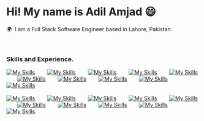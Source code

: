 # Hi! My name is Adil Amjad 😄

🌍  I am a Full Stack Software Engineer based in Lahore, Pakistan.

<br />

### Skills and Experience.

[![My Skills](https://skillicons.dev/icons?i=html)]() &nbsp;&nbsp;&nbsp;&nbsp;&nbsp;&nbsp; [![My Skills](https://skillicons.dev/icons?i=css)]() &nbsp;&nbsp;&nbsp;&nbsp;&nbsp;&nbsp; [![My Skills](https://skillicons.dev/icons?i=sass)]()  &nbsp;&nbsp;&nbsp;&nbsp;&nbsp;&nbsp; [![My Skills](https://skillicons.dev/icons?i=bootstrap)]() &nbsp;&nbsp;&nbsp;&nbsp;&nbsp;&nbsp; [![My Skills](https://skillicons.dev/icons?i=tailwind)]() &nbsp;&nbsp;&nbsp;&nbsp;&nbsp;&nbsp; [![My Skills](https://skillicons.dev/icons?i=js)]() &nbsp;&nbsp;&nbsp;&nbsp;&nbsp;&nbsp; [![My Skills](https://skillicons.dev/icons?i=ts)]() &nbsp;&nbsp;&nbsp;&nbsp;&nbsp;&nbsp; [![My Skills](https://skillicons.dev/icons?i=react)]() &nbsp;&nbsp;&nbsp;&nbsp;&nbsp;&nbsp; [![My Skills](https://skillicons.dev/icons?i=nextjs)]() &nbsp;&nbsp;&nbsp;&nbsp;&nbsp;&nbsp; [![My Skills](https://skillicons.dev/icons?i=nodejs)]() &nbsp;&nbsp;&nbsp;&nbsp;&nbsp;&nbsp; <br><br> [![My Skills](https://skillicons.dev/icons?i=express)]() &nbsp;&nbsp;&nbsp;&nbsp;&nbsp;&nbsp; [![My Skills](https://skillicons.dev/icons?i=mongodb)]() &nbsp;&nbsp;&nbsp;&nbsp;&nbsp;&nbsp; [![My Skills](https://skillicons.dev/icons?i=redis)]() &nbsp;&nbsp;&nbsp;&nbsp;&nbsp;&nbsp; [![My Skills](https://skillicons.dev/icons?i=firebase)]() &nbsp;&nbsp;&nbsp;&nbsp;&nbsp;&nbsp; [![My Skills](https://skillicons.dev/icons?i=docker)]() &nbsp;&nbsp;&nbsp;&nbsp;&nbsp;&nbsp; [![My Skills](https://skillicons.dev/icons?i=aws)]() &nbsp;&nbsp;&nbsp;&nbsp;&nbsp;&nbsp; [![My Skills](https://skillicons.dev/icons?i=git)]() &nbsp;&nbsp;&nbsp;&nbsp;&nbsp;&nbsp; [![My Skills](https://skillicons.dev/icons?i=postman)]() &nbsp;&nbsp;&nbsp;&nbsp;&nbsp;&nbsp; [![My Skills](https://skillicons.dev/icons?i=cpp)]() &nbsp;&nbsp;&nbsp;&nbsp;&nbsp;&nbsp; [![My Skills](https://skillicons.dev/icons?i=cpp)]() 
